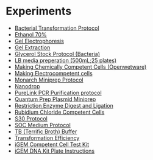 # Experiments

- [Bacterial Transformation Protocol](http://2016.igem.org/Team:Toronto/Experiment-Bacterial_Transformation_Protocol)
- [Ethanol 70%](http://2016.igem.org/Team:Toronto/Experiment-Ethanol_70)
- [Gel Electrophoresis](http://2016.igem.org/Team:Toronto/Experiment-Gel_Electrophoresis)
- [Gel Extraction](http://2016.igem.org/Team:Toronto/Experiment-Gel_Extraction)
- [Glycerol Stock Protocol (Bacteria)](http://2016.igem.org/Team:Toronto/Experiment-Glycerol_Stock_Protocol_(Bacteria))
- [LB media preperation (500mL;25 plates)](http://2016.igem.org/Team:Toronto/Experiment-LB_media_preperation_(500mL;25_plates))
- [Making Chemically Competent Cells (Openwetware)](http://2016.igem.org/Team:Toronto/Experiment-Making_Chemically_Competent_Cells_(Openwetware))
- [Making Electrocompetent cells](http://2016.igem.org/Team:Toronto/Experiment-Making_Electrocompetent_cells)
- [Monarch Miniprep Protocol](http://2016.igem.org/Team:Toronto/Experiment-Monarch_Miniprep_Protocol)
- [Nanodrop](http://2016.igem.org/Team:Toronto/Experiment-Nanodrop)
- [PureLink PCR Purification protocol](http://2016.igem.org/Team:Toronto/Experiment-PureLink_PCR_Purification_protocol)
- [Quantum Prep Plasmid Miniprep](http://2016.igem.org/Team:Toronto/Experiment-Quantum_Prep_Plasmid_Miniprep)
- [Restriction Enzyme Digest and Ligation](http://2016.igem.org/Team:Toronto/Experiment-Restriction_Enzyme_Digest_and_Ligation)
- [Rubidium Chloride Competent Cells](http://2016.igem.org/Team:Toronto/Experiment-Rubidium_Chloride_Competent_Cells)
- [S30 Protocol](http://2016.igem.org/Team:Toronto/Experiment-S30_Protocol)
- [SOC Medium Protocol](http://2016.igem.org/Team:Toronto/Experiment-SOC_Medium_Protocol)
- <a href="http://2016.igem.org/Team:Toronto/Experiment-TB_(Terrific_Broth)_Buffer">TB (Terrific Broth) Buffer</a>
- [Transformation Efficiency](http://2016.igem.org/Team:Toronto/Experiment-Transformation_Efficiency)
- [iGEM Competent Cell Test Kit](http://2016.igem.org/Team:Toronto/Experiment-iGEM-Competent-Cell-Test-Kit)
- [iGEM DNA Kit Plate Instructions](http://2016.igem.org/Team:Toronto/Experiment-iGEM_DNA_Kit_Plate_Instructions)

